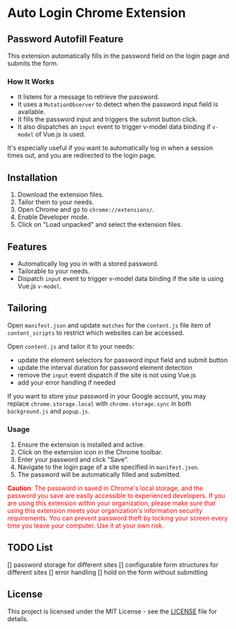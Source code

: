 # Auto Login Chrome Extension

## Password Autofill Feature

This extension automatically fills in the password field on the login page and submits the form.

### How It Works

- It listens for a message to retrieve the password.
- It uses a `MutationObserver` to detect when the password input field is available.
- It fills the password input and triggers the submit button click.
- It also dispatches an `input` event to trigger v-model data binding if `v-model` of Vue.js is used.

It's especially useful if you want to automatically log in when a session times out, and you are redirected to the login
page.

## Installation

1. Download the extension files.
2. Tailor them to your needs.
3. Open Chrome and go to `chrome://extensions/`.
4. Enable Developer mode.
5. Click on "Load unpacked" and select the extension files.

## Features

- Automatically log you in with a stored password.
- Tailorable to your needs.
- Dispatch `input` event to trigger v-model data binding if the site is using Vue.js `v-model`.

## Tailoring

Open `manifest.json` and update `matches` for the `content.js` file item of `content_scripts` to restrict which websites
can be accessed.

Open `content.js` and tailor it to your needs:

- update the element selectors for password input field and submit button
- update the interval duration for password element detection
- remove the `input` event dispatch if the site is not using Vue.js
- add your error handling if needed

If you want to store your password in your Google account, you may replace `chrome.storage.local` with
`chrome.storage.sync` in both `background.js` and `popup.js`.

### Usage

1. Ensure the extension is installed and active.
2. Click on the extension icon in the Chrome toolbar.
3. Enter your password and click "Save".
4. Navigate to the login page of a site specified in `manifest.json`.
5. The password will be automatically filled and submitted.

<span style="color: red;">**Caution**: The password in saved in Chrome's local storage, and the password you save are
easily accessible to experienced developers. If you are using this extension within your organization, please make sure
that using this extension meets your organization's information security requirements. You can prevent password theft by
locking your screen every time you leave your computer. Use it
at your own risk.</span>

## TODO List

[] password storage for different sites
[] configurable form structures for different sites
[] error handling
[] hold on the form without submitting

## License

This project is licensed under the MIT License - see the [LICENSE](LICENSE.LIC) file for details.
